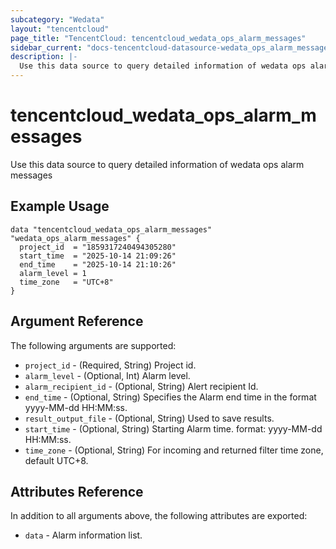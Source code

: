 ```yaml
---
subcategory: "Wedata"
layout: "tencentcloud"
page_title: "TencentCloud: tencentcloud_wedata_ops_alarm_messages"
sidebar_current: "docs-tencentcloud-datasource-wedata_ops_alarm_messages"
description: |-
  Use this data source to query detailed information of wedata ops alarm messages
---
```


# tencentcloud_wedata_ops_alarm_messages

Use this data source to query detailed information of wedata ops alarm messages

## Example Usage

```hcl
data "tencentcloud_wedata_ops_alarm_messages" "wedata_ops_alarm_messages" {
  project_id  = "1859317240494305280"
  start_time  = "2025-10-14 21:09:26"
  end_time    = "2025-10-14 21:10:26"
  alarm_level = 1
  time_zone   = "UTC+8"
}
```

## Argument Reference

The following arguments are supported:

* `project_id` - (Required, String) Project id.
* `alarm_level` - (Optional, Int) Alarm level.
* `alarm_recipient_id` - (Optional, String) Alert recipient Id.
* `end_time` - (Optional, String) Specifies the Alarm end time in the format yyyy-MM-dd HH:MM:ss.
* `result_output_file` - (Optional, String) Used to save results.
* `start_time` - (Optional, String) Starting Alarm time. format: yyyy-MM-dd HH:MM:ss.
* `time_zone` - (Optional, String) For incoming and returned filter time zone, default UTC+8.

## Attributes Reference

In addition to all arguments above, the following attributes are exported:

* `data` - Alarm information list.


